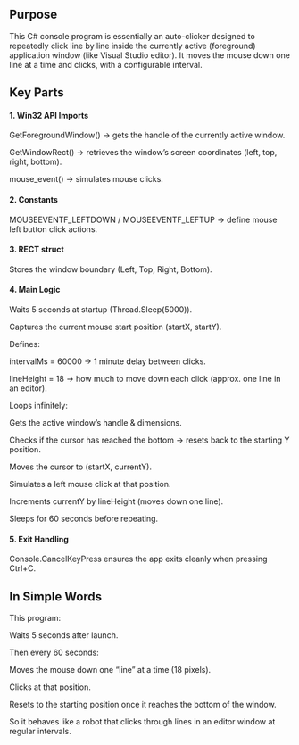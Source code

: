 ## Purpose

This C# console program is essentially an auto-clicker designed to repeatedly click line by line inside the currently active (foreground) application window (like Visual Studio editor). It moves the mouse down one line at a time and clicks, with a configurable interval.

## Key Parts

#### 1. Win32 API Imports

GetForegroundWindow() → gets the handle of the currently active window.

GetWindowRect() → retrieves the window’s screen coordinates (left, top, right, bottom).

mouse_event() → simulates mouse clicks.

#### 2. Constants

MOUSEEVENTF_LEFTDOWN / MOUSEEVENTF_LEFTUP → define mouse left button click actions.

#### 3. RECT struct

Stores the window boundary (Left, Top, Right, Bottom).

#### 4. Main Logic

Waits 5 seconds at startup (Thread.Sleep(5000)).

Captures the current mouse start position (startX, startY).

Defines:

intervalMs = 60000 → 1 minute delay between clicks.

lineHeight = 18 → how much to move down each click (approx. one line in an editor).

Loops infinitely:

Gets the active window’s handle & dimensions.

Checks if the cursor has reached the bottom → resets back to the starting Y position.

Moves the cursor to (startX, currentY).

Simulates a left mouse click at that position.

Increments currentY by lineHeight (moves down one line).

Sleeps for 60 seconds before repeating.

#### 5. Exit Handling

Console.CancelKeyPress ensures the app exits cleanly when pressing Ctrl+C.

## In Simple Words

This program:

Waits 5 seconds after launch.

Then every 60 seconds:

Moves the mouse down one “line” at a time (18 pixels).

Clicks at that position.

Resets to the starting position once it reaches the bottom of the window.

So it behaves like a robot that clicks through lines in an editor window at regular intervals.
